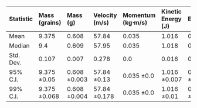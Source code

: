 | Statistic   | Mass (grains)   | Mass (g)     | Velocity (m/s)   | Momentum (kg⋅m/s)   | Kinetic Energy (J)   | Efficiency   |
|:------------|:----------------|:-------------|:-----------------|:--------------------|:---------------------|:-------------|
| Mean        | 9.375           | 0.608        | 57.84            | 0.035               | 1.016                | 0.162        |
| Median      | 9.4             | 0.609        | 57.95            | 0.035               | 1.018                | 0.162        |
| Std. Dev.   | 0.107           | 0.007        | 0.278            | 0.0                 | 0.016                | 0.002        |
| 95% C.I.    | 9.375 ±0.05     | 0.608 ±0.003 | 57.84 ±0.13      | 0.035 ±0.0          | 1.016 ±0.007         | 0.162 ±0.001 |
| 99% C.I.    | 9.375 ±0.068    | 0.608 ±0.004 | 57.84 ±0.178     | 0.035 ±0.0          | 1.016 ±0.01          | 0.162 ±0.002 |
